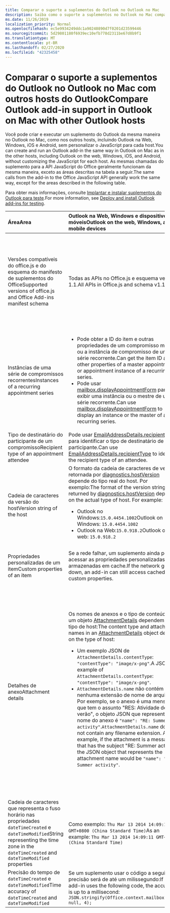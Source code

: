 ```yaml
---
title: Comparar o suporte a suplementos do Outlook no Outlook no Mac
description: Saiba como o suporte a suplementos no Outlook no Mac compara com outros hosts do Outlook.
ms.date: 11/26/2019
localization_priority: Normal
ms.openlocfilehash: ec5e9934249ddc1a90240890d7f0201d23599446
ms.sourcegitcommit: 5d29801180f6939ec10efb778d2311be67d8b9f1
ms.translationtype: MT
ms.contentlocale: pt-BR
ms.lasthandoff: 02/27/2020
ms.locfileid: "42325458"
---
```

# <a name="compare-outlook-add-in-support-in-outlook-on-mac-with-other-outlook-hosts"></a><span data-ttu-id="29809-103">Comparar o suporte a suplementos do Outlook no Outlook no Mac com outros hosts do Outlook</span><span class="sxs-lookup"><span data-stu-id="29809-103">Compare Outlook add-in support in Outlook on Mac with other Outlook hosts</span></span>

<span data-ttu-id="29809-104">Você pode criar e executar um suplemento do Outlook da mesma maneira no Outlook no Mac, como nos outros hosts, incluindo Outlook na Web, Windows, iOS e Android, sem personalizar o JavaScript para cada host.</span><span class="sxs-lookup"><span data-stu-id="29809-104">You can create and run an Outlook add-in the same way in Outlook on Mac as in the other hosts, including Outlook on the web, Windows, iOS, and Android, without customizing the JavaScript for each host.</span></span> <span data-ttu-id="29809-105">As mesmas chamadas do suplemento para a API JavaScript do Office geralmente funcionam da mesma maneira, exceto as áreas descritas na tabela a seguir.</span><span class="sxs-lookup"><span data-stu-id="29809-105">The same calls from the add-in to the Office JavaScript API generally work the same way, except for the areas described in the following table.</span></span>

<span data-ttu-id="29809-106">Para obter mais informações, consulte [Implantar e instalar suplementos do Outlook para teste](testing-and-tips.md).</span><span class="sxs-lookup"><span data-stu-id="29809-106">For more information, see [Deploy and install Outlook add-ins for testing](testing-and-tips.md).</span></span>

| <span data-ttu-id="29809-107">Área</span><span class="sxs-lookup"><span data-stu-id="29809-107">Area</span></span> | <span data-ttu-id="29809-108">Outlook na Web, Windows e dispositivos móveis</span><span class="sxs-lookup"><span data-stu-id="29809-108">Outlook on the web, Windows, and mobile devices</span></span> | <span data-ttu-id="29809-109">Outlook no Mac</span><span class="sxs-lookup"><span data-stu-id="29809-109">Outlook on Mac</span></span> |
|:-----|:-----|:-----|
| <span data-ttu-id="29809-110">Versões compatíveis do office.js e do esquema do manifesto de suplementos do Office</span><span class="sxs-lookup"><span data-stu-id="29809-110">Supported versions of office.js and Office Add-ins manifest schema</span></span> | <span data-ttu-id="29809-111">Todas as APIs no Office.js e esquema versão 1.1.</span><span class="sxs-lookup"><span data-stu-id="29809-111">All APIs in Office.js and schema v1.1.</span></span> | <span data-ttu-id="29809-112">Todas as APIs no Office.js e esquema versão 1.1.</span><span class="sxs-lookup"><span data-stu-id="29809-112">All APIs in Office.js and schema v1.1.</span></span><br><br><span data-ttu-id="29809-113">**Observação**: o Outlook no Mac não dá suporte à gravação de uma reunião.</span><span class="sxs-lookup"><span data-stu-id="29809-113">**NOTE**: Outlook on Mac does not support saving a meeting.</span></span> <span data-ttu-id="29809-114">O método `saveAsync` falha quando chamado a partir de uma reunião no modo de composição.</span><span class="sxs-lookup"><span data-stu-id="29809-114">The `saveAsync` method fails when called from a meeting in compose mode.</span></span> <span data-ttu-id="29809-115">Consulte [Não é possível salvar uma reunião como um rascunho no Outlook para Mac usando a API do Office JS](https://support.microsoft.com/help/4505745) para obter uma solução alternativa.</span><span class="sxs-lookup"><span data-stu-id="29809-115">See [Cannot save a meeting as a draft in Outlook for Mac by using Office JS API](https://support.microsoft.com/help/4505745) for a workaround.</span></span> |
| <span data-ttu-id="29809-116">Instâncias de uma série de compromissos recorrentes</span><span class="sxs-lookup"><span data-stu-id="29809-116">Instances of a recurring appointment series</span></span> | <ul><li><span data-ttu-id="29809-117">Pode obter a ID do item e outras propriedades de um compromisso mestre ou a instância de compromisso de uma série recorrente.</span><span class="sxs-lookup"><span data-stu-id="29809-117">Can get the item ID and other properties of a master appointment or appointment instance of a recurring series.</span></span></li><li><span data-ttu-id="29809-118">Pode usar [mailbox.displayAppointmentForm](../reference/objectmodel/preview-requirement-set/office.context.mailbox.md#methods) para exibir uma instância ou o mestre de uma série recorrente.</span><span class="sxs-lookup"><span data-stu-id="29809-118">Can use [mailbox.displayAppointmentForm](../reference/objectmodel/preview-requirement-set/office.context.mailbox.md#methods) to display an instance or the master of a recurring series.</span></span></li></ul> | <ul><li><span data-ttu-id="29809-119">Pode obter a ID do item e outras propriedades do compromisso mestre, mas não de uma instância de uma série recorrente.</span><span class="sxs-lookup"><span data-stu-id="29809-119">Can get the item ID and other properties of the master appointment, but not those of an instance of a recurring series.</span></span></li><li><span data-ttu-id="29809-p103">Pode exibir o compromisso mestre de uma série recorrente. Sem a ID do item, não pode exibir uma instância de uma série recorrente.</span><span class="sxs-lookup"><span data-stu-id="29809-p103">Can display the master appointment of a recurring series. Without the item ID, cannot display an instance of a recurring series.</span></span></li></ul> |
| <span data-ttu-id="29809-122">Tipo de destinatário do participante de um compromisso</span><span class="sxs-lookup"><span data-stu-id="29809-122">Recipient type of an appointment attendee</span></span> | <span data-ttu-id="29809-123">Pode usar [EmailAddressDetails.recipientType](/javascript/api/outlook/office.emailaddressdetails#recipienttype) para identificar o tipo de destinatário de um participante.</span><span class="sxs-lookup"><span data-stu-id="29809-123">Can use [EmailAddressDetails.recipientType](/javascript/api/outlook/office.emailaddressdetails#recipienttype) to identify the recipient type of an attendee.</span></span> | <span data-ttu-id="29809-124">`EmailAddressDetails.recipientType` retorna `undefined` para participantes do compromisso.</span><span class="sxs-lookup"><span data-stu-id="29809-124">`EmailAddressDetails.recipientType` returns `undefined` for appointment attendees.</span></span> |
| <span data-ttu-id="29809-125">Cadeia de caracteres da versão do host</span><span class="sxs-lookup"><span data-stu-id="29809-125">Version string of the host</span></span> | <span data-ttu-id="29809-p104">O formato da cadeia de caracteres de versão retornada por [diagnostics.hostVersion](/javascript/api/outlook/office.diagnostics#hostversion) depende do tipo real do host. Por exemplo:</span><span class="sxs-lookup"><span data-stu-id="29809-p104">The format of the version string returned by [diagnostics.hostVersion](/javascript/api/outlook/office.diagnostics#hostversion) depends on the actual type of host. For example:</span></span><ul><li><span data-ttu-id="29809-128">Outlook no Windows:`15.0.4454.1002`</span><span class="sxs-lookup"><span data-stu-id="29809-128">Outlook on Windows: `15.0.4454.1002`</span></span></li><li><span data-ttu-id="29809-129">Outlook na Web:`15.0.918.2`</span><span class="sxs-lookup"><span data-stu-id="29809-129">Outlook on the web: `15.0.918.2`</span></span></li></ul> |<span data-ttu-id="29809-130">Um exemplo da cadeia de caracteres de versão `Diagnostics.hostVersion` retornada por no Outlook no Mac:`15.0 (140325)`</span><span class="sxs-lookup"><span data-stu-id="29809-130">An example of the version string returned by `Diagnostics.hostVersion` on Outlook on Mac: `15.0 (140325)`</span></span> |
| <span data-ttu-id="29809-131">Propriedades personalizadas de um item</span><span class="sxs-lookup"><span data-stu-id="29809-131">Custom properties of an item</span></span> | <span data-ttu-id="29809-132">Se a rede falhar, um suplemento ainda poderá acessar as propriedades personalizadas armazenadas em cache.</span><span class="sxs-lookup"><span data-stu-id="29809-132">If the network goes down, an add-in can still access cached custom properties.</span></span> | <span data-ttu-id="29809-133">Como o Outlook no Mac não armazena propriedades personalizadas em cache, se a rede for desativada, os suplementos não poderão acessá-los.</span><span class="sxs-lookup"><span data-stu-id="29809-133">Because Outlook on Mac does not cache custom properties, if the network goes down, add-ins would not be able to access them.</span></span> |
| <span data-ttu-id="29809-134">Detalhes de anexo</span><span class="sxs-lookup"><span data-stu-id="29809-134">Attachment details</span></span> | <span data-ttu-id="29809-135">Os nomes de anexos e o tipo de conteúdo em um objeto [AttachmentDetails](/javascript/api/outlook/office.attachmentdetails) dependem do tipo de host:</span><span class="sxs-lookup"><span data-stu-id="29809-135">The content type and attachment names in an [AttachmentDetails](/javascript/api/outlook/office.attachmentdetails) object depend on the type of host:</span></span><ul><li><span data-ttu-id="29809-136">Um exemplo JSON de `AttachmentDetails.contentType`: `"contentType": "image/x-png"`.</span><span class="sxs-lookup"><span data-stu-id="29809-136">A JSON example of `AttachmentDetails.contentType`: `"contentType": "image/x-png"`.</span></span> </li><li><span data-ttu-id="29809-p105">`AttachmentDetails.name` não contém nenhuma extensão de nome de arquivo. Por exemplo, se o anexo é uma mensagem que tem o assunto "RES: Atividade de verão", o objeto JSON que representa o nome do anexo é `"name": "RE: Summer activity"`.</span><span class="sxs-lookup"><span data-stu-id="29809-p105">`AttachmentDetails.name` does not contain any filename extension. As an example, if the attachment is a message that has the subject "RE: Summer activity", the JSON object that represents the attachment name would be `"name": "RE: Summer activity"`.</span></span></li></ul> | <ul><li><span data-ttu-id="29809-139">Um exemplo JSON de `AttachmentDetails.contentType`: `"contentType" "image/png"`</span><span class="sxs-lookup"><span data-stu-id="29809-139">A JSON example of `AttachmentDetails.contentType`: `"contentType" "image/png"`</span></span></li><li><span data-ttu-id="29809-p106">`AttachmentDetails.name` sempre inclui uma extensão de nome de arquivo. Anexos que são itens de email têm uma extensão .eml, e compromissos têm uma extensão .ics. Por exemplo, se um anexo é um email com o assunto "RES: Atividade de verão", o objeto JSON que representa o nome do anexo é `"name": "RE: Summer activity.eml"`.</span><span class="sxs-lookup"><span data-stu-id="29809-p106">`AttachmentDetails.name` always includes a filename extension. Attachments that are mail items have a .eml extension, and appointments have a .ics extension. As an example, if an attachment is an email with the subject "RE: Summer activity", the JSON object that represents the attachment name would be `"name": "RE: Summer activity.eml"`.</span></span><p><span data-ttu-id="29809-143">**Observação**: se um arquivo for anexado programaticamente (por exemplo, por meio de um suplemento) sem uma extensão, `AttachmentDetails.name` não conterá essa extensão como parte do nome do arquivo.</span><span class="sxs-lookup"><span data-stu-id="29809-143">**NOTE**: If a file is programmatically attached (e.g through an add-in) without an extension then the `AttachmentDetails.name`  will not contain the extension as part of filename.</span></span></p></li></ul> |
| <span data-ttu-id="29809-144">Cadeia de caracteres que representa o fuso horário nas propriedades `dateTimeCreated` e `dateTimeModified`</span><span class="sxs-lookup"><span data-stu-id="29809-144">String representing the time zone in the `dateTimeCreated` and `dateTimeModified` properties</span></span> |<span data-ttu-id="29809-145">Como exemplo: `Thu Mar 13 2014 14:09:11 GMT+0800 (China Standard Time)`</span><span class="sxs-lookup"><span data-stu-id="29809-145">As an example: `Thu Mar 13 2014 14:09:11 GMT+0800 (China Standard Time)`</span></span> | <span data-ttu-id="29809-146">Como exemplo: `Thu Mar 13 2014 14:09:11 GMT+0800 (CST)`</span><span class="sxs-lookup"><span data-stu-id="29809-146">As an example: `Thu Mar 13 2014 14:09:11 GMT+0800 (CST)`</span></span> |
| <span data-ttu-id="29809-147">Precisão do tempo de `dateTimeCreated` e `dateTimeModified`</span><span class="sxs-lookup"><span data-stu-id="29809-147">Time accuracy of `dateTimeCreated` and `dateTimeModified`</span></span> | <span data-ttu-id="29809-148">Se um suplemento usar o código a seguir, a precisão será de até um milissegundo:</span><span class="sxs-lookup"><span data-stu-id="29809-148">If an add-in uses the following code, the accuracy is up to a millisecond:</span></span><br/>`JSON.stringify(Office.context.mailbox.item, null, 4);`| <span data-ttu-id="29809-149">A precisão é de até um segundo.</span><span class="sxs-lookup"><span data-stu-id="29809-149">The accuracy is up to only a second.</span></span> |

